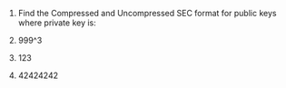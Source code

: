 1. Find the Compressed and Uncompressed SEC format for public keys where private key is:

1. 999^3
2. 123
3. 42424242
